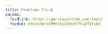 ```yaml
---
title: Penelope Trunk
params:
  feedlink: https://penelopetrunk.com/feed/
  feedid: e9e3edbfd999665c83bb9f76a271fcb0
---
```

